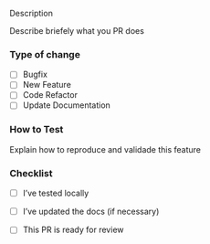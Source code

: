 Description

Describe briefely what you PR does

### Type of change

- [ ] Bugfix
- [ ] New Feature
- [ ] Code Refactor
- [ ] Update Documentation

### How to Test

Explain how to reproduce and validade this feature

### Checklist

- [ ] I’ve tested locally
- [ ] I’ve updated the docs (if necessary)
- [ ] This PR is ready for review


